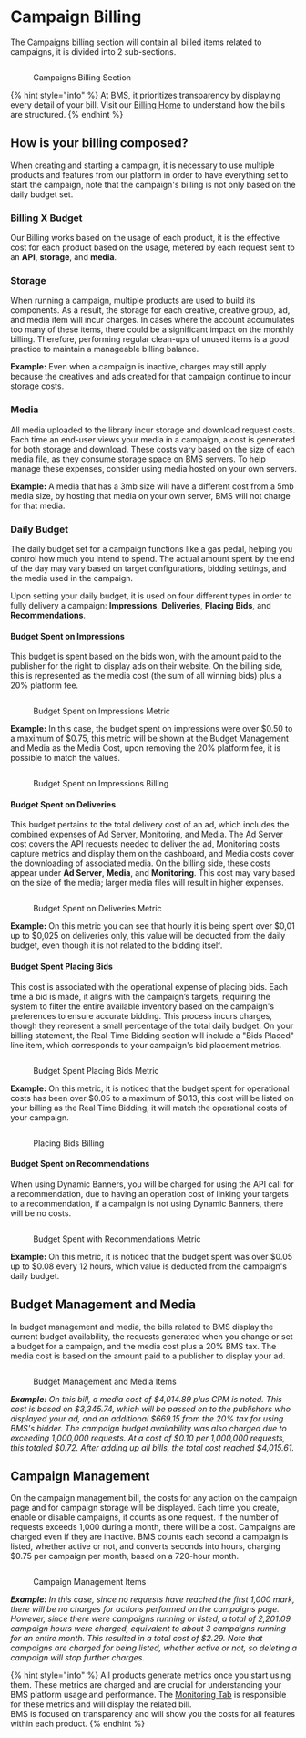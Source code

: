 # Campaign Billing

The Campaigns billing section will contain all billed items related to campaigns, it is divided into 2 sub-sections.

<figure><img src="../../.gitbook/assets/image (1) (11).png" alt=""><figcaption><p>Campaigns Billing Section</p></figcaption></figure>

{% hint style="info" %}
At BMS, it prioritizes transparency by displaying every detail of your bill. Visit our [Billing Home](../billing.md) to understand how the bills are structured.
{% endhint %}

## How is your billing composed?

When creating and starting a campaign, it is necessary to use multiple products and features from our platform in order to have everything set to start the campaign, note that the campaign's billing is not only based on the daily budget set.

### Billing X Budget

Our Billing works based on the usage of each product, it is the effective cost for each product based on the usage, metered by each request sent to an **API**, **storage**, and **media**.

### Storage

When running a campaign, multiple products are used to build its components. As a result, the storage for each creative, creative group, ad, and media item will incur charges. In cases where the account accumulates too many of these items, there could be a significant impact on the monthly billing. Therefore, performing regular clean-ups of unused items is a good practice to maintain a manageable billing balance.

**Example:** Even when a campaign is inactive, charges may still apply because the creatives and ads created for that campaign continue to incur storage costs.

### Media

All media uploaded to the library incur storage and download request costs. Each time an end-user views your media in a campaign, a cost is generated for both storage and download. These costs vary based on the size of each media file, as they consume storage space on BMS servers. To help manage these expenses, consider using media hosted on your own servers.

**Example:** A media that has a 3mb size will have a different cost from a 5mb media size, by hosting that media on your own server, BMS will not charge for that media.

### Daily Budget

The daily budget set for a campaign functions like a gas pedal, helping you control how much you intend to spend. The actual amount spent by the end of the day may vary based on target configurations, bidding settings, and the media used in the campaign.

Upon setting your daily budget, it is used on four different types in order to fully delivery a campaign: **Impressions**, **Deliveries**, **Placing Bids**, and **Recommendations**.

#### Budget Spent on Impressions

This budget is spent based on the bids won, with the amount paid to the publisher for the right to display ads on their website. On the billing side, this is represented as the media cost (the sum of all winning bids) plus a 20% platform fee.

<figure><img src="../../.gitbook/assets/image (411).png" alt=""><figcaption><p>Budget Spent on Impressions Metric</p></figcaption></figure>

**Example:** In this case, the budget spent on impressions were over $0.50 to a maximum of $0.75, this metric will be shown at the Budget Management and Media as the Media Cost, upon removing the 20% platform fee, it is possible to match the values.

<figure><img src="../../.gitbook/assets/image (412).png" alt=""><figcaption><p>Budget Spent on Impressions Billing</p></figcaption></figure>

#### Budget Spent on Deliveries

This budget pertains to the total delivery cost of an ad, which includes the combined expenses of Ad Server, Monitoring, and Media. The Ad Server cost covers the API requests needed to deliver the ad, Monitoring costs capture metrics and display them on the dashboard, and Media costs cover the downloading of associated media. On the billing side, these costs appear under **Ad Server**, **Media**, and **Monitoring**. This cost may vary based on the size of the media; larger media files will result in higher expenses.

<figure><img src="../../.gitbook/assets/image (413).png" alt=""><figcaption><p>Budget Spent on Deliveries Metric</p></figcaption></figure>

**Example:** On this metric you can see that hourly it is being spent over $0,01 up to $0,025 on deliveries only, this value will be deducted from the daily budget, even though it is not related to the bidding itself.

#### Budget Spent Placing Bids

This cost is associated with the operational expense of placing bids. Each time a bid is made, it aligns with the campaign’s targets, requiring the system to filter the entire available inventory based on the campaign's preferences to ensure accurate bidding. This process incurs charges, though they represent a small percentage of the total daily budget. On your billing statement, the Real-Time Bidding section will include a "Bids Placed" line item, which corresponds to your campaign's bid placement metrics.

<figure><img src="../../.gitbook/assets/image (410).png" alt=""><figcaption><p>Budget Spent Placing Bids Metric</p></figcaption></figure>

**Example:** On this metric, it is noticed that the budget spent for operational costs has been over $0.05 to a maximum of $0.13, this cost will be listed on your billing as the Real Time Bidding, it will match the operational costs of your campaign.

<figure><img src="../../.gitbook/assets/image (409).png" alt=""><figcaption><p>Placing Bids Billing</p></figcaption></figure>

#### Budget Spent on Recommendations

When using Dynamic Banners, you will be charged for using the API call for a recommendation, due to having an operation cost of linking your targets to a recommendation, if a campaign is not using Dynamic Banners, there will be no costs.

<figure><img src="../../.gitbook/assets/image (366).png" alt=""><figcaption><p>Budget Spent with Recommendations Metric</p></figcaption></figure>

**Example:** On this metric, it is noticed that the budget spent was over $0.05 up to $0.08 every 12 hours, which value is deducted from the campaign's daily budget.

## Budget Management and Media

In budget management and media, the bills related to BMS display the current budget availability, the requests generated when you change or set a budget for a campaign, and the media cost plus a 20% BMS tax. The media cost is based on the amount paid to a publisher to display your ad.

<figure><img src="../../.gitbook/assets/image (2) (8).png" alt=""><figcaption><p>Budget Management and Media Items</p></figcaption></figure>

_**Example:** On this bill, a media cost of $4,014.89 plus CPM is noted. This cost is based on $3,345.74, which will be passed on to the publishers who displayed your ad, and an additional $669.15 from the 20% tax for using BMS's bidder. The campaign budget availability was also charged due to exceeding 1,000,000 requests. At a cost of $0.10 per 1,000,000 requests, this totaled $0.72. After adding up all bills, the total cost reached $4,015.61._

## Campaign Management

On the campaign management bill, the costs for any action on the campaign page and for campaign storage will be displayed. Each time you create, enable or disable campaigns, it counts as one request. If the number of requests exceeds 1,000 during a month, there will be a cost. Campaigns are charged even if they are inactive. BMS counts each second a campaign is listed, whether active or not, and converts seconds into hours, charging $0.75 per campaign per month, based on a 720-hour month.

<figure><img src="../../.gitbook/assets/image (3) (10).png" alt=""><figcaption><p>Campaign Management Items</p></figcaption></figure>

_**Example:** In this case, since no requests have reached the first 1,000 mark, there will be no charges for actions performed on the campaigns page. However, since there were campaigns running or listed, a total of 2,201.09 campaign hours were charged, equivalent to about 3 campaigns running for an entire month. This resulted in a total cost of $2.29. Note that campaigns are charged for being listed, whether active or not, so deleting a campaign will stop further charges._

{% hint style="info" %}
All products generate metrics once you start using them. These metrics are charged and are crucial for understanding your BMS platform usage and performance. The [Monitoring Tab](../monitoring/monitoring-billing.md#metric-monitoring) is responsible for these metrics and will display the related bill.\
BMS is focused on transparency and will show you the costs for all features within each product.
{% endhint %}

